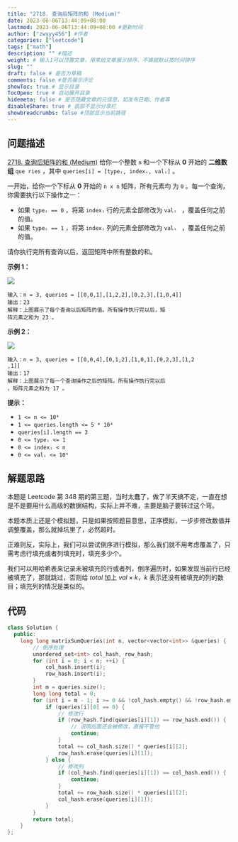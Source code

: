 ```yaml
---
title: "2718. 查询后矩阵的和 (Medium)"
date: 2023-06-06T13:44:09+08:00
lastmod: 2023-06-06T13:44:09+08:00 #更新时间
author: ["zwyyy456"] #作者
categories: ["leetcode"]
tags: ["math"]
description: "" #描述
weight: # 输入1可以顶置文章，用来给文章展示排序，不填就默认按时间排序
slug: ""
draft: false # 是否为草稿
comments: false #是否展示评论
showToc: true # 显示目录
TocOpen: true # 自动展开目录
hidemeta: false # 是否隐藏文章的元信息，如发布日期、作者等
disableShare: true # 底部不显示分享栏
showbreadcrumbs: false #顶部显示当前路径
---
```

## 问题描述
[2718. 查询后矩阵的和 (Medium)](https://leetcode.cn/problems/sum-of-matrix-after-queries/)
给你一个整数 `n` 和一个下标从 **0** 开始的 **二维数组** `que
ries` ，其中 `queries[i] = [typeᵢ, indexᵢ, valᵢ]` 。

一开始，给你一个下标从 **0** 开始的 `n x n` 矩阵，所有元素均
为 `0` 。每一个查询，你需要执行以下操作之一：

- 如果 `typeᵢ == 0` ，将第 `indexᵢ` 行的元素全部修改为 `valᵢ
` ，覆盖任何之前的值。
- 如果 `typeᵢ == 1` ，将第 `indexᵢ` 列的元素全部修改为 `valᵢ
` ，覆盖任何之前的值。

请你执行完所有查询以后，返回矩阵中所有整数的和。

**示例 1：**

![](https://pic-upyun.zwyyy456.tech/smms/2023-12-26-065421.png)

```
输入：n = 3, queries = [[0,0,1],[1,2,2],[0,2,3],[1,0,4]]
输出：23
解释：上图展示了每个查询以后矩阵的值。所有操作执行完以后，矩
阵元素之和为 23 。

```

**示例 2：**

![](https://pic-upyun.zwyyy456.tech/smms/2023-12-26-065424.png)

```
输入：n = 3, queries = [[0,0,4],[0,1,2],[1,0,1],[0,2,3],[1,2
,1]]
输出：17
解释：上图展示了每一个查询操作之后的矩阵。所有操作执行完以后
，矩阵元素之和为 17 。

```

**提示：**

- `1 <= n <= 10⁴`
- `1 <= queries.length <= 5 * 10⁴`
- `queries[i].length == 3`
- `0 <= typeᵢ <= 1`
- `0 <= indexᵢ < n`
- `0 <= valᵢ <= 10⁵`

## 解题思路
本题是 Leetcode 第 348 期的第三题，当时太蠢了，做了半天搞不定，一直在想是不是要用什么高级的数据结构，实际上并不难，主要是脑子要转过这个弯。

本题本质上还是个模拟题，只是如果按照题目意思，正序模拟，一步步修改数值并调整覆盖，那么就掉坑里了，必然超时。

正难则反，实际上，我们可以尝试倒序进行模拟，那么我们就不用考虑覆盖了，只需考虑行填充或者列填充时，填充多少个。

我们可以用哈希表来记录未被填充的行或者列，倒序遍历时，如果发现当前行已经被填充了，那就跳过，否则给 $total$ 加上 $val \times k$，$k$ 表示还没有被填充的列的数目；填充列的情况是类似的。

## 代码
```cpp
class Solution {
  public:
    long long matrixSumQueries(int n, vector<vector<int>> &queries) {
        // 倒序处理
        unordered_set<int> col_hash, row_hash;
        for (int i = 0; i < n; ++i) {
            col_hash.insert(i);
            row_hash.insert(i);
        }
        int m = queries.size();
        long long total = 0;
        for (int i = m - 1; i >= 0 && !col_hash.empty() && !row_hash.empty(); --i) {
            if (queries[i][0] == 0) {
                // 修改行
                if (row_hash.find(queries[i][1]) == row_hash.end()) {
                    // 说明后面还会被修改，直接不管他
                    continue;
                }
                total += col_hash.size() * queries[i][2];
                row_hash.erase(queries[i][1]);
            } else {
                // 修改列
                if (col_hash.find(queries[i][1]) == col_hash.end()) {
                    continue;
                }
                total += row_hash.size() * queries[i][2];
                col_hash.erase(queries[i][1]);
            }
        }
        return total;
    }
};
```


